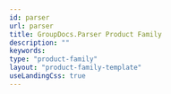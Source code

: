 ```yaml
---
id: parser
url: parser
title: GroupDocs.Parser Product Family
description: ""
keywords: 
type: "product-family"
layout: "product-family-template"
useLandingCss: true
---
```

